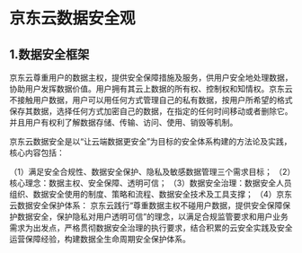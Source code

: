 # 京东云数据安全观
## 1.数据安全框架
京东云尊重用户的数据主权，提供安全保障措施及服务，供用户安全地处理数据，协助用户发挥数据价值。用户拥有其云上数据的所有权、控制权和知情权。京东云不接触用户数据，用户可以用任何方式管理自己的私有数据，按用户所希望的格式保存其数据，选择任何方式加密自己的数据，在指定的任何时间移动或者删除它。并且用户有权利了解数据存储、传输、访问、使用、销毁等机制。
 
京东云数据安全是以“让云端数据更安全”为目标的安全体系构建的方法论及实践，核心内容包括：

（1）满足安全合规性、数据安全保护、隐私及敏感数据管理三个需求目标；
（2）核心理念：数据主权、安全保障、透明可信；
（3）数据安全治理：数据安全人员组织、数据安全使用的制度、策略和流程、数据安全技术及工具支撑；
（4）京东云数据安全保护体系： 京东云践行“尊重数据主权不碰用户数据，提供安全保障保护数据安全，保护隐私对用户透明可信”的理念，以满足合规监管要求和用户业务需求为出发点，严格贯彻数据安全治理的执行要求，结合积累的云安全实践及安全运营保障经验，构建数据全生命周期安全保护体系。
